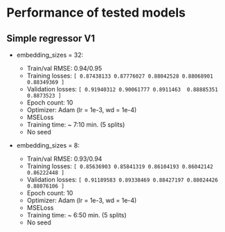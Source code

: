# Performance of tested models

## Simple regressor V1

* embedding_sizes = 32:
    - Train/val RMSE: $0.94 / 0.95$
    - Training losses: `[ 0.87438133 0.87776027 0.88042528 0.88068901 0.88349369 ]`
    - Validation losses: `[ 0.91940312 0.90061777 0.8911463  0.88885351 0.8873523 ]`
    - Epoch count: 10
    - Optimizer: Adam (lr = 1e-3, wd = 1e-4)
    - MSELoss
    - Training time: ~ 7:10 min. (5 splits)
    - No seed

* embedding_sizes = 8:
    - Train/val RMSE: $0.93 / 0.94$
    - Training losses: `[ 0.85636903 0.85841319 0.86104193 0.86042142 0.86222448 ]`
    - Validation losses: `[ 0.91189583 0.89338469 0.88427197 0.88024426 0.88076106 ]`
    - Epoch count: 10
    - Optimizer: Adam (lr = 1e-3, wd = 1e-4)
    - MSELoss
    - Training time: ~ 6:50 min. (5 splits)
    - No seed
